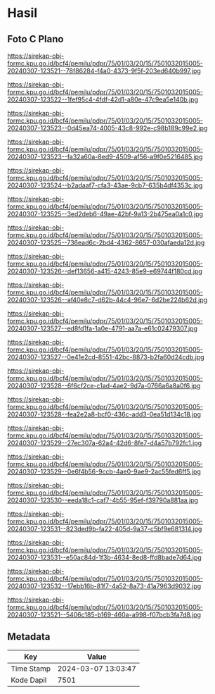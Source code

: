 # Hasil

## Foto C Plano

https://sirekap-obj-formc.kpu.go.id/bcf4/pemilu/pdpr/75/01/03/20/15/7501032015005-20240307-123521--78f86284-f4a0-4373-9f5f-203ed640b997.jpg

https://sirekap-obj-formc.kpu.go.id/bcf4/pemilu/pdpr/75/01/03/20/15/7501032015005-20240307-123522--1fef95c4-4fdf-42d1-a80e-47c9ea5e140b.jpg

https://sirekap-obj-formc.kpu.go.id/bcf4/pemilu/pdpr/75/01/03/20/15/7501032015005-20240307-123523--0d45ea74-4005-43c8-992e-c98b189c99e2.jpg

https://sirekap-obj-formc.kpu.go.id/bcf4/pemilu/pdpr/75/01/03/20/15/7501032015005-20240307-123523--fa32a60a-8ed9-4509-af56-a9f0e5216485.jpg

https://sirekap-obj-formc.kpu.go.id/bcf4/pemilu/pdpr/75/01/03/20/15/7501032015005-20240307-123524--b2adaaf7-cfa3-43ae-9cb7-635b4df4353c.jpg

https://sirekap-obj-formc.kpu.go.id/bcf4/pemilu/pdpr/75/01/03/20/15/7501032015005-20240307-123525--3ed2deb6-49ae-42bf-9a13-2b475ea0a1c0.jpg

https://sirekap-obj-formc.kpu.go.id/bcf4/pemilu/pdpr/75/01/03/20/15/7501032015005-20240307-123525--736ead6c-2bd4-4362-8657-030afaeda12d.jpg

https://sirekap-obj-formc.kpu.go.id/bcf4/pemilu/pdpr/75/01/03/20/15/7501032015005-20240307-123526--def13656-a415-4243-85e9-e69744f180cd.jpg

https://sirekap-obj-formc.kpu.go.id/bcf4/pemilu/pdpr/75/01/03/20/15/7501032015005-20240307-123526--af40e8c7-d62b-44c4-96e7-6d2be224b62d.jpg

https://sirekap-obj-formc.kpu.go.id/bcf4/pemilu/pdpr/75/01/03/20/15/7501032015005-20240307-123527--ed8fd1fa-1a0e-4791-aa7a-e61c02479307.jpg

https://sirekap-obj-formc.kpu.go.id/bcf4/pemilu/pdpr/75/01/03/20/15/7501032015005-20240307-123527--0e41e2cd-8551-42bc-8873-b2fa60d24cdb.jpg

https://sirekap-obj-formc.kpu.go.id/bcf4/pemilu/pdpr/75/01/03/20/15/7501032015005-20240307-123528--6f6cf2ce-c1ad-4ae2-9d7a-0766a6a8a0f6.jpg

https://sirekap-obj-formc.kpu.go.id/bcf4/pemilu/pdpr/75/01/03/20/15/7501032015005-20240307-123528--fea2e2a8-bcf0-436c-add3-0ea51d134c18.jpg

https://sirekap-obj-formc.kpu.go.id/bcf4/pemilu/pdpr/75/01/03/20/15/7501032015005-20240307-123529--27ec307a-62a4-42d6-8fe7-d4a57b792fc1.jpg

https://sirekap-obj-formc.kpu.go.id/bcf4/pemilu/pdpr/75/01/03/20/15/7501032015005-20240307-123529--0e6f4b56-9ccb-4ae0-9ae9-2ac55fed6ff5.jpg

https://sirekap-obj-formc.kpu.go.id/bcf4/pemilu/pdpr/75/01/03/20/15/7501032015005-20240307-123530--eeda18c1-caf7-4b55-95ef-f39790a881aa.jpg

https://sirekap-obj-formc.kpu.go.id/bcf4/pemilu/pdpr/75/01/03/20/15/7501032015005-20240307-123531--823ded9b-fa22-405d-9a37-c5bf9e681314.jpg

https://sirekap-obj-formc.kpu.go.id/bcf4/pemilu/pdpr/75/01/03/20/15/7501032015005-20240307-123531--e50ac84d-1f3b-4634-8ed8-ffd8bade7d64.jpg

https://sirekap-obj-formc.kpu.go.id/bcf4/pemilu/pdpr/75/01/03/20/15/7501032015005-20240307-123532--17ebb16b-81f7-4a52-8a73-41a7963d9032.jpg

https://sirekap-obj-formc.kpu.go.id/bcf4/pemilu/pdpr/75/01/03/20/15/7501032015005-20240307-123521--5406c185-b169-460a-a998-f07bcb3fa7d8.jpg


## Metadata

| Key        | Value               |
| ---------- | ------------------- |
| Time Stamp | 2024-03-07 13:03:47 |
| Kode Dapil | 7501                |



